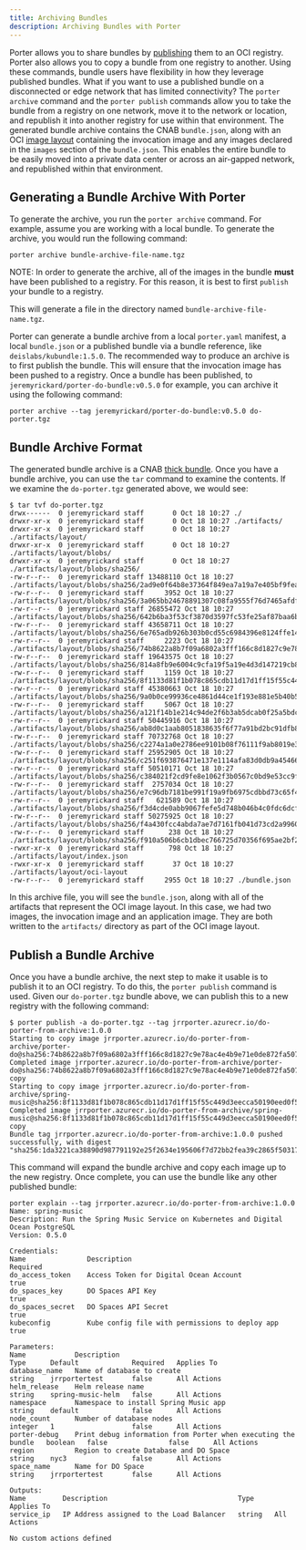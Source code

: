 ```yaml
---
title: Archiving Bundles
description: Archiving Bundles with Porter
---
```


Porter allows you to share bundles by [publishing](/distribute-bundles) them to an OCI registry. Porter also allows you to copy a bundle from one registry to another. Using these commands, bundle users have flexibility in how they leverage published bundles. What if you want to use a published bundle on a disconnected or edge network that has limited connectivity? The `porter archive` command and the `porter publish` commands allow you to take the bundle from a registry on one network, move it to the network or location, and republish it into another registry for use within that environment. The generated bundle archive contains the CNAB `bundle.json`, along with an OCI [image layout](https://github.com/opencontainers/image-spec/blob/master/image-layout.md) containing the invocation image and any images declared in the `images` section of the `bundle.json`. This enables the entire bundle to be easily moved into a private data center or across an air-gapped network, and republished within that environment.

## Generating a Bundle Archive With Porter

To generate the archive, you run the `porter archive` command. For example, assume you are working with a local bundle. To generate the archive, you would run the following command:

```
porter archive bundle-archive-file-name.tgz
```

NOTE: In order to generate the archive, all of the images in the bundle **must** have been published to a registry. For this reason, it is best to first `publish` your bundle to a registry.

This will generate a file in the directory named `bundle-archive-file-name.tgz`.

Porter can generate a bundle archive from a local `porter.yaml` manifest, a local `bundle.json` or a published bundle via a bundle reference, like `deislabs/kubundle:1.5.0`. The recommended way to produce an archive is to first publish the bundle. This will ensure that the invocation image has been pushed to a registry. Once a bundle has been published, to `jeremyrickard/porter-do-bundle:v0.5.0` for example, you can archive it using the following command:

```
porter archive --tag jeremyrickard/porter-do-bundle:v0.5.0 do-porter.tgz
```

## Bundle Archive Format

The generated bundle archive is a CNAB [thick bundle](https://github.com/cnabio/cnab-spec/blob/master/104-bundle-formats.md#formatting-and-transmitting-thick-bundles). Once you have a bundle archive, you can use the `tar` command to examine the contents. If we examine the `do-porter.tgz` generated above, we would see:

```
$ tar tvf do-porter.tgz
drwx------  0 jeremyrickard staff       0 Oct 18 10:27 ./
drwxr-xr-x  0 jeremyrickard staff       0 Oct 18 10:27 ./artifacts/
drwxr-xr-x  0 jeremyrickard staff       0 Oct 18 10:27 ./artifacts/layout/
drwxr-xr-x  0 jeremyrickard staff       0 Oct 18 10:27 ./artifacts/layout/blobs/
drwxr-xr-x  0 jeremyrickard staff       0 Oct 18 10:27 ./artifacts/layout/blobs/sha256/
-rw-r--r--  0 jeremyrickard staff 13488110 Oct 18 10:27 ./artifacts/layout/blobs/sha256/2ad9e0f64b8e37364f849ea7a19a7e405bf9fea6905cfcdfe4e4d796e2170e24
-rw-r--r--  0 jeremyrickard staff     3952 Oct 18 10:27 ./artifacts/layout/blobs/sha256/3a065bb24678891307c08fa9555f76d7465afdfd22f7287547be950d270d3205
-rw-r--r--  0 jeremyrickard staff 26855472 Oct 18 10:27 ./artifacts/layout/blobs/sha256/642b6ba3f53cf3870d3597fc53fe25af87baa6b089f02258e0078834c7723cf1
-rw-r--r--  0 jeremyrickard staff 43658711 Oct 18 10:27 ./artifacts/layout/blobs/sha256/6e765adb926b303b0cd55c6984396e8124ffe1496e7eef559c75d3ddafa39693
-rw-r--r--  0 jeremyrickard staff     2223 Oct 18 10:27 ./artifacts/layout/blobs/sha256/74b8622a8b7f09a6802a3fff166c8d1827c9e78ac4e4b9e71e0de872fa5077be
-rw-r--r--  0 jeremyrickard staff 19643575 Oct 18 10:27 ./artifacts/layout/blobs/sha256/814a8fb9e6004c9cfa19f5a19e4d3d147219cb8a01ca1d4a3f78099e9181a106
-rw-r--r--  0 jeremyrickard staff     1159 Oct 18 10:27 ./artifacts/layout/blobs/sha256/8f1133d81f1b078c865cdb11d17d1ff15f55c449d3eecca50190eed0f5e5e26f
-rw-r--r--  0 jeremyrickard staff 45380663 Oct 18 10:27 ./artifacts/layout/blobs/sha256/9a0b0ce99936ce4861d44ce1f193e881e5b40b5bf1847627061205b092fa7f1d
-rw-r--r--  0 jeremyrickard staff     5067 Oct 18 10:27 ./artifacts/layout/blobs/sha256/a121f14b1e214c94de2f6b3ab5dcab0f25a5bdc52bc33e7fed506468f5f516bd
-rw-r--r--  0 jeremyrickard staff 50445916 Oct 18 10:27 ./artifacts/layout/blobs/sha256/ab8d0c1aab8051838635f6f77a91bd2bc91dfb88a2e607ae3bff4d35bdf9c9a9
-rw-r--r--  0 jeremyrickard staff 70732768 Oct 18 10:27 ./artifacts/layout/blobs/sha256/c2274a1a0e2786ee9101b08f76111f9ab8019e368dce1e325d3c284a0ca33397
-rw-r--r--  0 jeremyrickard staff 25952905 Oct 18 10:27 ./artifacts/layout/blobs/sha256/c251f693876471e137e1114afa83d0db9a45466755ab298ee9175660b56cd73b
-rw-r--r--  0 jeremyrickard staff 50510171 Oct 18 10:27 ./artifacts/layout/blobs/sha256/c384021f2cd9fe8e1062f3b0567c0bd9e53cc9f9c69374615ca9bcf505c92ada
-rw-r--r--  0 jeremyrickard staff  2757034 Oct 18 10:27 ./artifacts/layout/blobs/sha256/e7c96db7181be991f19a9fb6975cdbbd73c65f4a2681348e63a141a2192a5f10
-rw-r--r--  0 jeremyrickard staff   621589 Oct 18 10:27 ./artifacts/layout/blobs/sha256/f3d4cde0abb9067fefe5d748b046b4c0fdc6dcfa3829edf72589d960602cca4a
-rw-r--r--  0 jeremyrickard staff 50275925 Oct 18 10:27 ./artifacts/layout/blobs/sha256/f4a430fcc4abda7ae7d7161fb041d73cd2a9960a1822d67254ba839c96722f90
-rw-r--r--  0 jeremyrickard staff      238 Oct 18 10:27 ./artifacts/layout/blobs/sha256/f910a506b6cb1dbec766725d70356f695ae2bf2bea6224dbe8c7c6ad4f3664a2
-rwxr-xr-x  0 jeremyrickard staff      798 Oct 18 10:27 ./artifacts/layout/index.json
-rwxr-xr-x  0 jeremyrickard staff       37 Oct 18 10:27 ./artifacts/layout/oci-layout
-rw-r--r--  0 jeremyrickard staff     2955 Oct 18 10:27 ./bundle.json
```

In this archive file, you will see the `bundle.json`, along with all of the artifacts that represent the OCI image layout. In this case, we had two images, the invocation image and an application image. They are both written to the `artifacts/` directory as part of the OCI image layout.

## Publish a Bundle Archive

Once you have a bundle archive, the next step to make it usable is to publish it to an OCI registry. To do this, the `porter publish` command is used. Given our `do-porter.tgz` bundle above, we can publish this to a new registry with the following command:

```
$ porter publish -a do-porter.tgz --tag jrrporter.azurecr.io/do-porter-from-archive:1.0.0
Starting to copy image jrrporter.azurecr.io/do-porter-from-archive/porter-do@sha256:74b8622a8b7f09a6802a3fff166c8d1827c9e78ac4e4b9e71e0de872fa5077be...
Completed image jrrporter.azurecr.io/do-porter-from-archive/porter-do@sha256:74b8622a8b7f09a6802a3fff166c8d1827c9e78ac4e4b9e71e0de872fa5077be copy
Starting to copy image jrrporter.azurecr.io/do-porter-from-archive/spring-music@sha256:8f1133d81f1b078c865cdb11d17d1ff15f55c449d3eecca50190eed0f5e5e26f...
Completed image jrrporter.azurecr.io/do-porter-from-archive/spring-music@sha256:8f1133d81f1b078c865cdb11d17d1ff15f55c449d3eecca50190eed0f5e5e26f copy
Bundle tag jrrporter.azurecr.io/do-porter-from-archive:1.0.0 pushed successfully, with digest "sha256:1da3221ca38890d987791192e25f2634e195606f7d72bb2fea39c2865f503175"
```

This command will expand the bundle archive and copy each image up to the new registry. Once complete, you can use the bundle like any other published bundle:

```
porter explain --tag jrrporter.azurecr.io/do-porter-from-archive:1.0.0
Name: spring-music
Description: Run the Spring Music Service on Kubernetes and Digital Ocean PostgreSQL
Version: 0.5.0

Credentials:
Name               Description                                       Required
do_access_token    Access Token for Digital Ocean Account            true
do_spaces_key      DO Spaces API Key                                 true
do_spaces_secret   DO Spaces API Secret                              true
kubeconfig         Kube config file with permissions to deploy app   true

Parameters:
Name            Description                                                     Type      Default             Required   Applies To
database_name   Name of database to create                                      string    jrrportertest       false      All Actions
helm_release    Helm release name                                               string    spring-music-helm   false      All Actions
namespace       Namespace to install Spring Music app                           string    default             false      All Actions
node_count      Number of database nodes                                        integer   1                   false      All Actions
porter-debug    Print debug information from Porter when executing the bundle   boolean   false               false      All Actions
region          Region to create Database and DO Space                          string    nyc3                false      All Actions
space_name      Name for DO Space                                               string    jrrportertest       false      All Actions

Outputs:
Name         Description                                Type     Applies To
service_ip   IP Address assigned to the Load Balancer   string   All Actions

No custom actions defined
```
